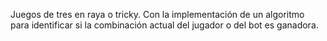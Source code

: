 Juegos de tres en raya o tricky. Con la implementación de un algoritmo para identificar si la combinación actual del jugador o del bot es ganadora. 
